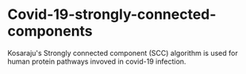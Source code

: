 # Covid-19-strongly-connected-components
Kosaraju's Strongly connected component (SCC) algorithm is used  for human protein pathways invoved in covid-19 infection.
